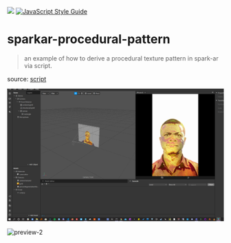 ![](https://img.shields.io/badge/sdk-v85-green) [![JavaScript Style Guide](https://img.shields.io/badge/code_style-standard-brightgreen.svg)](https://standardjs.com)

# sparkar-procedural-pattern
> an example of how to derive a procedural texture pattern in spark-ar via script.

source: [script](./src/index.js)

![preview-1](./preview-1.jpg)

![preview-2](./preview-2.jpg)